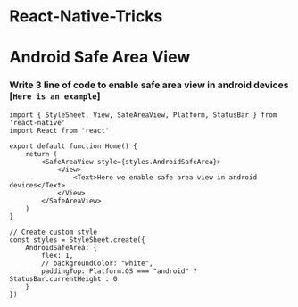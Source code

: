 # React-Native-Tricks

# Android Safe Area View 
    
    
### Write 3 line of code to enable safe area view in android devices [`Here is an example`] 

    import { StyleSheet, View, SafeAreaView, Platform, StatusBar } from 'react-native'
    import React from 'react'

    export default function Home() {
        return (
            <SafeAreaView style={styles.AndroidSafeArea}>
                <View>                    
                    <Text>Here we enable safe area view in android devices</Text>
                </View>
            </SafeAreaView>
        )
    }

    // Create custom style
    const styles = StyleSheet.create({
        AndroidSafeArea: {
            flex: 1,
            // backgroundColor: "white",
            paddingTop: Platform.OS === "android" ? StatusBar.currentHeight : 0
        }
    })
